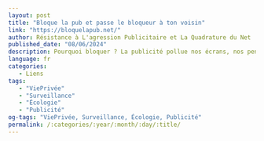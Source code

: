 ```yaml
---
layout: post
title: "Bloque la pub et passe le bloqueur à ton voisin"
link: "https://bloquelapub.net/"
author: Résistance à L'agression Publicitaire et La Quadrature du Net
published_date: "08/06/2024"
description: Pourquoi bloquer ? La publicité pollue nos écrans, nos pensées et nous impose une vision stéréotypée de la société.
language: fr
categories:
   - Liens
tags:
   - "ViePrivée"
   - "Surveillance"
   - "Écologie"
   - "Publicité"
og-tags: "ViePrivée, Surveillance, Écologie, Publicité"
permalink: /:categories/:year/:month/:day/:title/
---
```


